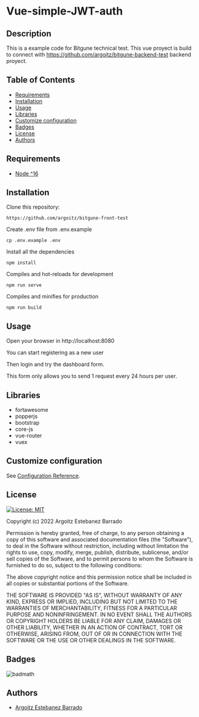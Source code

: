 # Vue-simple-JWT-auth

## Description

This is a example code for Bitgune technical test. This vue proyect is build to connect with https://github.com/argoitz/bitgune-backend-test backend proyect.

## Table of Contents

- [Requirements](#requirements)
- [Installation](#installation)
- [Usage](#usage)
- [Libraries](#libraries)
- [Customize configuration](#customize-configuration)
- [Badges](#badges)
- [License](#license)
- [Authors](#authors)

## Requirements

- [Node ^16](https://nodejs.org/es/download/)

## Installation

Clone this repository:

    https://github.com/argoitz/bitgune-front-test

Create .env file from .env.example

    cp .env.example .env

Install all the dependencies

    npm install

Compiles and hot-reloads for development

    npm run serve

Compiles and minifies for production

    npm run build

## Usage

Open your browser in http://localhost:8080

You can start registering as a new user

Then login and try the dashboard form.

This form only allows you to send 1 request every 24 hours per user.

## Libraries

- fortawesome
- popperjs
- bootstrap
- core-js
- vue-router
- vuex

## Customize configuration

See [Configuration Reference](https://cli.vuejs.org/config/).

## License

[![License: MIT](https://img.shields.io/badge/License-MIT-yellow.svg)](https://opensource.org/licenses/MIT)

Copyright (c) 2022 Argoitz Estebanez Barrado

Permission is hereby granted, free of charge, to any person obtaining a copy
of this software and associated documentation files (the "Software"), to deal
in the Software without restriction, including without limitation the rights
to use, copy, modify, merge, publish, distribute, sublicense, and/or sell
copies of the Software, and to permit persons to whom the Software is
furnished to do so, subject to the following conditions:

The above copyright notice and this permission notice shall be included in all
copies or substantial portions of the Software.

THE SOFTWARE IS PROVIDED "AS IS", WITHOUT WARRANTY OF ANY KIND, EXPRESS OR
IMPLIED, INCLUDING BUT NOT LIMITED TO THE WARRANTIES OF MERCHANTABILITY,
FITNESS FOR A PARTICULAR PURPOSE AND NONINFRINGEMENT. IN NO EVENT SHALL THE
AUTHORS OR COPYRIGHT HOLDERS BE LIABLE FOR ANY CLAIM, DAMAGES OR OTHER
LIABILITY, WHETHER IN AN ACTION OF CONTRACT, TORT OR OTHERWISE, ARISING FROM,
OUT OF OR IN CONNECTION WITH THE SOFTWARE OR THE USE OR OTHER DEALINGS IN THE
SOFTWARE.

## Badges

![badmath](https://img.shields.io/github/languages/top/argoitz/bitgune-front-test)

## Authors

- [Argoitz Estebanez Barrado](https://github.com/argoitz)
